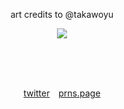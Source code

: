 <p align="center">art credits to @takawoyu
<p align="center">
 <img src="https://github.com/user-attachments/assets/cddbada8-02bc-4e05-8b56-3260e5deaab6" >

<p align="center">  

　<p align="center">[twitter](https://x.com/catfrin)  [prns.page](https://en.pronouns.page/catfrin)
